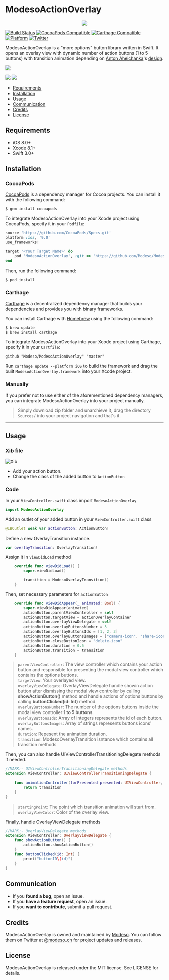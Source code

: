 # ModesoActionOverlay
<p align="center">
  <img src="https://media.licdn.com/mpr/mpr/shrink_200_200/AAEAAQAAAAAAAAZsAAAAJDM2NTU0MDA1LTA3YmEtNGUyMC05YmZjLTIxMDNlZWZlM2ZkMQ.png">
</p>

[![Build Status](https://img.shields.io/travis/rust-lang/rust.svg)](https://img.shields.io/travis/rust-lang/rust.svg)
[![CocoaPods Compatible](https://img.shields.io/badge/Pod-compatible-4BC51D.svg
)](https://cocoapods.org
)
[![Carthage Compatible](https://img.shields.io/badge/Carthage-compatible-4BC51D.svg?style=flat)](https://github.com/Carthage/Carthage)
[![Platform](https://img.shields.io/badge/Platform-iOS-d3d3d3.svg)]()
[![Twitter](https://img.shields.io/badge/twitter-@modeso_ch-0B0032.svg?style=flat)](http://twitter.com/AlamofireSF)

ModesoActionOverlay is a "more options" button library written in Swift. It opens an overlay view with dynamic number of action buttons (1 to 5 buttons) with transition animation depending on [Anton Aheichanka](https://dribbble.com/madebyanton)'s [design](https://dribbble.com/shots/1977070-Profile-Screen-Animation).

![](https://github.com/Modeso/ModesoActionOverlay/blob/master/ModesoActionOverlayGif.gif)

![](https://github.com/Modeso/ModesoActionOverlay/blob/master/ModesoActionOverlayGif_2.gif)
![](https://github.com/Modeso/ModesoActionOverlay/blob/master/ModesoActionOverlayGif_3.gif)

- [Requirements](#requirements)
- [Installation](#installation)
- [Usage](#usage)
- [Communication](#communication)
- [Credits](#credits)
- [License](#license)

## Requirements

- iOS 8.0+
- Xcode 8.1+
- Swift 3.0+


## Installation

### CocoaPods

[CocoaPods](http://cocoapods.org) is a dependency manager for Cocoa projects. You can install it with the following command:

```bash
$ gem install cocoapods
```

To integrate ModesoActionOverlay into your Xcode project using CocoaPods, specify it in your `Podfile`:

```ruby
source 'https://github.com/CocoaPods/Specs.git'
platform :ios, '9.0'
use_frameworks!

target '<Your Target Name>' do
    pod 'ModesoActionOverlay', :git => 'https://github.com/Modeso/ModesoActionOverlay.git'
end
```

Then, run the following command:

```bash
$ pod install
```

### Carthage

[Carthage](https://github.com/Carthage/Carthage) is a decentralized dependency manager that builds your dependencies and provides you with binary frameworks.

You can install Carthage with [Homebrew](http://brew.sh/) using the following command:

```bash
$ brew update
$ brew install carthage
```

To integrate ModesoActionOverlay into your Xcode project using Carthage, specify it in your `Cartfile`:

```ogdl
github "Modeso/ModesoActionOverlay" "master"
```

Run `carthage update --platform iOS` to build the framework and drag the built `ModesoActionOverlay.framework` into your Xcode project.

### Manually

If you prefer not to use either of the aforementioned dependency managers, you can integrate ModesoActionOverlay into your project manually.
> Simply download zip folder and unarchieve it, drag the directory `Sources/` into your project navigation and that's it.
---

## Usage

### Xib file

<img src="https://github.com/Modeso/ModesoActionOverlay/blob/master/Xib.png" alt="Xib">

- Add your action button.
- Change the class of the added button to `ActionButton`

### Code

In your `ViewController.swift` class import `ModesoActionOverlay`
```swift
import ModesoActionOverlay
```
Add an outlet of your added button in your `ViewController.swift` class
```swift
@IBOutlet weak var actionButton: ActionButton!
```
Define a new OverlayTransition instance.
```swift
var overlayTransition: OverlayTransition!
```
Assign it in `viewDidLoad` method
```swift
    override func viewDidLoad() {
        super.viewDidLoad()

        transition = ModesoOverlayTransition()
    }
```
Then, set necessary parameters for `actionButton`
```swift
    override func viewDidAppear(_ animated: Bool) {
        super.viewDidAppear(animated)
        actionButton.parentViewController = self
        actionButton.targetView = actionOverlayContainer
        actionButton.overlayViewDelegate = self
        actionButton.overlayButtonsNumber = 3
        actionButton.overlayButtonsIds = [1, 2, 3]
        actionButton.overlayButtonsImages = ["camera-icon", "share-icon", "cloud-icon"]
        actionButton.closeButtonIcon = "delete-icon"
        actionButton.duration = 0.5
        actionButton.transition = transition
    }
```
> `parentViewController`: The view controller which contains your action button and responsible for presenting the modal view controller which contains the options buttons.<br>
> `targetView`: Your overlayed view.<br>
> `overlayViewDelegate`: OverlayViewDelegate handle showin action button after dismissing the modal view controller by calling **showActionButton()** method and handle actions of options buttons by calling **buttonClicked(id: Int)** method.<br>
> `overlayButtonsNumber`: The number of the options buttons inside the modal view controller **1 to 5 buttons**.<br>
> `overlayButtonsIds`: Array of integers represents the id of each button.<br>
> `overlayButtonsImages`: Array of strings represents buttons icons' names.<br>
> `duration`: Repesent the animation duration.<br>
> `transition`: ModesoOverlayTransition isntance which contains all transition methods 

Then, you can also handle UIViewControllerTransitioningDelegate methods
if needed.
```swift
//MARK:- UIViewControllerTransitioningDelegate methods
extension ViewController: UIViewControllerTransitioningDelegate {
    
    func animationController(forPresented presented: UIViewController, presenting: UIViewController, source: UIViewController) -> UIViewControllerAnimatedTransitioning? {
        return transition
    }
}
```
> `startingPoint`: The point which transition animation will start from.
> `overlayViewColor`: Color of the overlay view.

Finally, handle OverlayViewDelegate methods

```swift
//MARK:- OverlayViewDelegate methods
extension ViewController: OverlayViewDelegate {
    func showActionButton() {
        actionButton.showActionButton()
    }
    func buttonClicked(id: Int) {
        print("buttonID\(id)")
    }
}
```

## Communication

- If you **found a bug**, open an issue.
- If you **have a feature request**, open an issue.
- If you **want to contribute**, submit a pull request.

## Credits

ModesoActionOverlay is owned and maintained by [Modeso](http://modeso.ch). You can follow them on Twitter at [@modeso_ch](https://twitter.com/modeso_ch) for project updates and releases.

## License

ModesoActionOverlay is released under the MIT license. See LICENSE for details.
